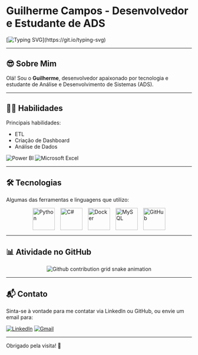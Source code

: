 # Guilherme Campos - Desenvolvedor e Estudante de ADS

[![Typing SVG](https://readme-typing-svg.herokuapp.com/?color=00FF00&size=35&center=true&vCenter=true&width=1000&lines=😎Olá,+Seja+bem-vindo!)](https://git.io/typing-svg)

---

## 😎 Sobre Mim  
Olá! Sou o **Guilherme**, desenvolvedor apaixonado por tecnologia e estudante de Análise e Desenvolvimento de Sistemas (ADS).

---

## 🧑‍💻 Habilidades  
Principais habilidades:

- ETL  
- Criação de Dashboard 
- Análise de Dados  

<p>
  <img alt="Power BI" src="https://img.shields.io/badge/power_bi-F2C811?style=for-the-badge&logo=powerbi&logoColor=black" />
  <img alt="Microsoft Excel" src="https://img.shields.io/badge/Microsoft_Excel-217346?style=for-the-badge&logo=microsoft-excel&logoColor=white" />
</p>

---

## 🛠 Tecnologias  
Algumas das ferramentas e linguagens que utilizo:

<p style="display: flex; justify-content: center; gap: 15px;">
  <img alt="Python" src="https://techstack-generator.vercel.app/python-icon.svg" width="60" />
  <img alt="C#" src="https://techstack-generator.vercel.app/csharp-icon.svg" width="60" />
  <img alt="Docker" src="https://techstack-generator.vercel.app/docker-icon.svg" width="60" />
  <img alt="MySQL" src="https://techstack-generator.vercel.app/mysql-icon.svg" width="60" />
  <img alt="GitHub" src="https://techstack-generator.vercel.app/github-icon.svg" width="60" />
</p>

---

## 📊 Atividade no GitHub  
<picture style="background-color: transparent; display: flex; justify-content: center;">
  <source media="(prefers-color-scheme: dark)" srcset="https://raw.githubusercontent.com/platane/snk/output/github-contribution-grid-snake-dark.svg" />
  <source media="(prefers-color-scheme: light)" srcset="https://raw.githubusercontent.com/platane/snk/output/github-contribution-grid-snake-light.svg" />
  <img alt="Github contribution grid snake animation" src="https://raw.githubusercontent.com/platane/snk/output/github-contribution-grid-snake-light.svg" style="background-color: transparent" />
</picture>

---

## 📬 Contato  
Sinta-se à vontade para me contatar via LinkedIn ou GitHub, ou envie um email para:  

[![LinkedIn](https://img.shields.io/badge/LinkedIn-0077B5?style=for-the-badge&logo=linkedin&logoColor=white)](https://www.linkedin.com/in/guilherme-campos-446bab2b8/)
[![Gmail](https://img.shields.io/badge/Gmail-333333?style=for-the-badge&logo=gmail&logoColor=red)](mailto:guilhermev272@gmail.com)

---

Obrigado pela visita! 🚀
